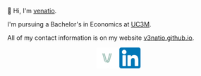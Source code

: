 👋 Hi, I'm [venatio](https://v3natio.github.io).

I'm pursuing a Bachelor's in Economics at [UC3M](https://www.uc3m.es).

All of my contact information is on my website [v3natio.github.io](https://v3natio.github.io).

<p align="center">
  <a rel="me" href="https://v3natio.github.io"><img height=48px src="img/logo_alt.png"></a>
  <a rel="me" href="https://www.linkedin.com/in/augustoz/"><img height=48px src="img/linkedin.jpg"></a>
</p>
